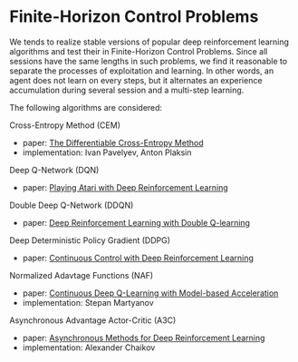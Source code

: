 # Finite-Horizon Control Problems

We tends to realize stable versions of popular deep reinforcement learning algorithms and test their in Finite-Horizon Control Problems. Since all sessions have the same lengths in such problems, we find it reasonable to separate the processes of exploitation and learning. In other words, an agent does not learn on every steps, but it alternates an experience accumulation during several session and a multi-step learning.

The following algorithms are considered:

Cross-Entropy Method (CEM)
- paper: [The Differentiable Cross-Entropy Method](https://arxiv.org/pdf/1909.12830.pdf)
- implementation: Ivan Pavelyev, Anton Plaksin

Deep Q-Network (DQN)
- paper: [Playing Atari with Deep Reinforcement Learning](https://arxiv.org/pdf/1312.5602.pdf)

Double Deep Q-Network (DDQN)
- paper: [Deep Reinforcement Learning with Double Q-learning](https://arxiv.org/pdf/1509.06461.pdf)

Deep Deterministic Policy Gradient (DDPG)
- paper: [Continuous Control with Deep Reinforcement Learning](https://arxiv.org/pdf/1509.02971.pdf)

Normalized Adavtage Functions (NAF)
- paper: [Continuous Deep Q-Learning with Model-based Acceleration](https://arxiv.org/pdf/1603.00748.pdf)
- implementation: Stepan Martyanov

Asynchronous Advantage Actor-Critic (A3C)
- paper: [Asynchronous Methods for Deep Reinforcement Learning](https://arxiv.org/pdf/1602.01783.pdf)
- implementation: Alexander Chaikov
